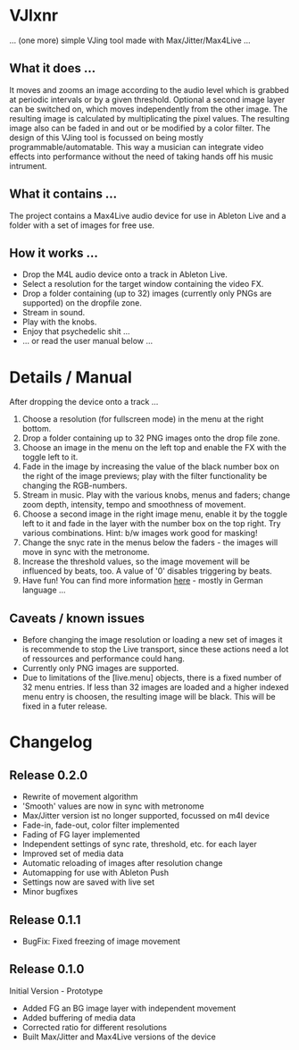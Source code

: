 # VJlxnr

… (one more) simple VJing tool made with Max/Jitter/Max4Live …

## What it does …

It moves and zooms an image according to the audio level which is grabbed at periodic intervals or by a given threshold. Optional a second image layer can be switched on, which moves independently from the other image. The resulting image is calculated by multiplicating the pixel values.
The resulting image also can be faded in and out or be modified by a color filter.
The design of this VJing tool is focussed on being mostly programmable/automatable. This way a musician can integrate video effects into performance without the need of taking hands off his music intrument.

## What it contains …

The project contains a Max4Live audio device for use in Ableton Live and a folder with a set of images for free use.

## How it works …

* Drop the M4L audio device onto a track in Ableton Live.
* Select a resolution for the target window containing the video FX.
* Drop a folder containing (up to 32) images (currently only PNGs are supported) on the dropfile zone.
* Stream in sound.
* Play with the knobs.
* Enjoy that psychedelic shit …
* … or read the user manual below …

# Details / Manual

After dropping the device onto a track …

1. Choose a resolution (for fullscreen mode) in the menu at the right bottom.
2. Drop a folder containing up to 32 PNG images onto the drop file zone.
3. Choose an image in the menu on the left top and enable the FX with the toggle left to it.
4. Fade in the image by increasing the value of the black number box on the right of the image previews; play with the filter functionality be changing the RGB-numbers.
5. Stream in music. Play with the various knobs, menus and faders; change zoom depth, intensity, tempo and smoothness of movement.
6. Choose a second image in the right image menu, enable it by the toggle left to it and fade in the layer with the number box on the top right. Try various combinations. Hint: b/w images work good for masking!
7. Change the snyc rate in the menus below the faders - the images will move in sync with the metronome.
8. Increase the threshold values, so the image movement will be influenced by beats, too. A value of '0' disables triggering by beats.
9. Have fun! You can find more information [here](https://knotiz.columba.uberspace.de/redmine/projects/vjlxnr-public/wiki) - mostly in German language …

## Caveats / known issues

* Before changing the image resolution or loading a new set of images it is recommende to stop the Live transport, since these actions need a lot of ressources and performance could hang.
* Currently only PNG images are supported.
* Due to limitations of the [live.menu] objects, there is a fixed number of 32 menu entries. If less than 32 images are loaded and a higher indexed menu entry is choosen, the resulting image will be black. This will be fixed in a futer release.

# Changelog

## Release 0.2.0

* Rewrite of movement algorithm
* 'Smooth' values are now in sync with metronome
* Max/Jitter version ist no longer supported, focussed on m4l device
* Fade-in, fade-out, color filter implemented
* Fading of FG layer implemented
* Independent settings of sync rate, threshold, etc. for each layer
* Improved set of media data
* Automatic reloading of images after resolution change
* Automapping for use with Ableton Push
* Settings now are saved with live set
* Minor bugfixes

## Release 0.1.1

* BugFix: Fixed freezing of image movement

## Release 0.1.0

Initial Version - Prototype

* Added FG an BG image layer with independent movement
* Added buffering of media data
* Corrected ratio for different resolutions
* Built Max/Jitter and Max4Live versions of the device

